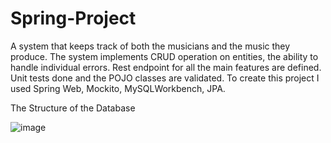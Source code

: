 # Spring-Project

A system that keeps track of both the musicians and the music they produce. The system implements CRUD operation on entities, the ability to handle individual errors. Rest endpoint for all the main features are defined. Unit tests done and the POJO classes are validated. To create this project I used Spring Web, Mockito, MySQLWorkbench, JPA. 

The Structure of the Database 

![image](https://user-images.githubusercontent.com/112196056/213779162-2dd593af-93e6-4bf4-a7da-51329b1a2f16.png)
